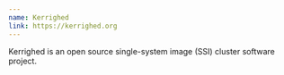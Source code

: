 ```yaml
---
name: Kerrighed
link: https://kerrighed.org
---
```


Kerrighed is an open source single-system image (SSI) cluster software project.